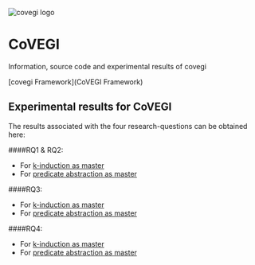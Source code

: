 ![covegi logo](https://raw.githubusercontent.com/covegi/covegi.github.io/master/covegi.png  "covegi logo" )
# CoVEGI
Information, source code and experimental results of covegi

[covegi Framework](CoVEGI Framework)

## Experimental results for CoVEGI
The results associated with the four research-questions can be obtained here:

####RQ1 & RQ2:
+ For [k-induction as master](evaluation/tabels/rq1/rq1-kind.html)
+ For [predicate abstraction as master](evaluation/tabels/rq1/rq1-kind.html)

####RQ3: 
+ For [k-induction as master](evaluation/tabels/rq3/rq3-kind.html)
+ For [predicate abstraction as master](evaluation/tabels/rq3/rq3-kind.html)

####RQ4: 
+ For [k-induction as master](evaluation/tabels/rq4/rq4-kind.html)
+ For [predicate abstraction as master](evaluation/tabels/rq4/rq4-kind.html)

